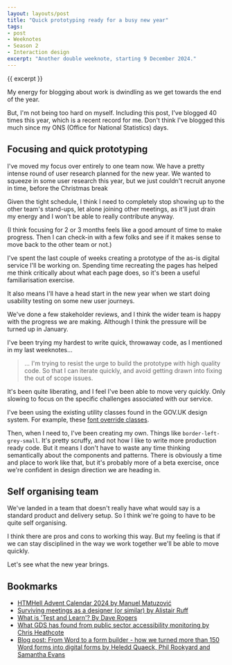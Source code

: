 ```yaml
---
layout: layouts/post
title: "Quick prototyping ready for a busy new year"
tags:
- post
- Weeknotes
- Season 2
- Interaction design
excerpt: "Another double weeknote, starting 9 December 2024."
--- 
```


{{ excerpt }}

My energy for blogging about work is dwindling as we get towards the end of the year.

But, I'm not being too hard on myself. Including this post, I've blogged 40 times this year, which is a recent record for me. Don't think I've blogged this much since my ONS (Office for National Statistics) days.

## Focusing and quick prototyping

I've moved my focus over entirely to one team now. We have a pretty intense round of user research planned for the new year. We wanted to squeeze in some user research this year, but we just couldn't recruit anyone in time, before the Christmas break

Given the tight schedule, I think I need to completely stop showing up to the other team's stand-ups, let alone joining other meetings, as it'll just drain my energy and I won't be able to really contribute anyway.

(I think focusing for 2 or 3 months feels like a good amount of time to make progress. Then I can check-in with a few folks and see if it makes sense to move back to the other team or not.)

I've spent the last couple of weeks creating a prototype of the as-is digital service I'll be working on. Spending time recreating the pages has helped me think critically about what each page does, so it's been a useful familiarisation exercise. 

It also means I'll have a head start in the new year when we start doing usability testing on some new user journeys.

We've done a few stakeholder reviews, and I think the wider team is happy with the progress we are making. Although I think the pressure will be turned up in January.

I've been trying my hardest to write quick, throwaway code, as I mentioned in my last weeknotes…

> … I'm trying to resist the urge to build the prototype with high quality code. So that I can iterate quickly, and avoid getting drawn into fixing the out of scope issues.

It's been quite liberating, and I feel I've been able to move very quickly. Only slowing to focus on the specific challenges associated with our service.

I've been using the existing utility classes found in the GOV.UK design system. For example, these [font override classes](https://design-system.service.gov.uk/styles/font-override-classes/). 

Then, when I need to, I've been creating my own. Things like `border-left-grey-small`. It's pretty scruffy, and not how I like to write more production ready code. But it means I don't have to waste any time thinking semantically about the components and patterns. There is obviously a time and place to work like that, but it's probably more of a beta exercise, once we're confident in design direction we are heading in.

## Self organising team

We've landed in a team that doesn't really have what would say is a standard product and delivery setup. So I think we're going to have to be quite self organising.

I think there are pros and cons to working this way. But my feeling is that if we can stay disciplined in the way we work together we'll be able to move quickly.

Let's see what the new year brings.

## Bookmarks

- [HTMHell Advent Calendar 2024 by Manuel Matuzović](https://htmhell.dev/adventcalendar/)
- [Surviving meetings as a designer (or similar) by Alistair Ruff](https://blog.alistairuff.com/2024/12/16/surviving-meetings-as-a-designer-or-similar/)
- [What is 'Test and Learn'? By Dave Rogers](https://public.digital/pd-insights/blog/2024/12/just-what-is-test-and-learn)
- [What GDS has found from public sector accessibility monitoring by Chris Heathcote](https://accessibility.blog.gov.uk/2024/12/17/what-gds-has-found-from-public-sector-accessibility-monitoring/)
- [Blog post: From Word to a form builder - how we turned more than 150 Word forms into digital forms by Heledd Quaeck, Phil Rookyard and Samantha Evans](https://naturalresources.wales/footer-links/blog-nrw-digital/blog-post-from-word-to-a-form-builder-how-we-turned-more-than-150-word-forms-into-digital-forms/?lang=en)
